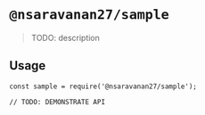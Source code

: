 # `@nsaravanan27/sample`

> TODO: description

## Usage

```
const sample = require('@nsaravanan27/sample');

// TODO: DEMONSTRATE API
```

